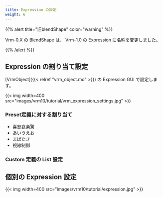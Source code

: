 ```yaml
---
title: Expression の設定
weight: 6
---
```


{{% alert title="旧blendShape" color="warning" %}}

Vrm-0.X の BlendShape は、 Vrm-1.0 の Expression に名称を変更しました。

{{% /alert %}}

## Expression の割り当て設定

[VrmObject]({{< relref "vrm_object.md" >}}) の Expression GUI で設定します。

{{< img width=400 src="images/vrm10/tutorial/vrm_expression_settings.jpg" >}}

### Preset定義に対する割り当て

* 喜怒哀楽驚
* あいうえお
* まばたき
* 視線制御

### Custom 定義の List 設定

## 個別の Expression 設定

{{< img width=400 src="images/vrm10/tutorial/expression.jpg" >}}
